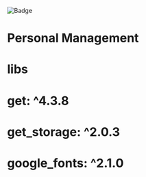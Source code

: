 ![Badge](https://img.shields.io/badge/+aEducação-FlutterTools-%231E90FF?style=for-the-badge&logo=ghost)

# Personal Management

# libs

# get: ^4.3.8
# get_storage: ^2.0.3
# google_fonts: ^2.1.0
